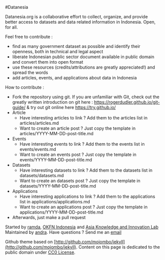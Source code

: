 #Datanesia

Datanesia.org is a collaborative effort to collect, organize, and provide better access to datasets and data related information in Indonesia. Open, for all.

Feel free to contribute : 
- find as many government dataset as possible and identify their openness, both in technical and legal aspect
- liberate Indonesian public sector document available in public domain and convert them into open format
- use these resources (credits/attributions are greatly appreciated!) and spread the words
- add articles, events, and applications about data in Indonesia

How to contribute :
- Fork the repository using git. If you are unfamiliar with Git, check out the greatly written introduction on git here : https://rogerdudler.github.io/git-guide/ & try out git online here https://try.github.io/
- Article
	- Have interesting articles to link ? Add them to the articles list in articles/articles.md
	- Want to create an article post ? Just copy the template in articles/YYYY-MM-DD-post-title.md
- Events
	- Have interesting events to link ? Add them to the events list in events/events.md
	- Want to create an events post ? Just copy the template in events/YYYY-MM-DD-post-title.md
- Datasets
	- Have interesting datasets to link ? Add them to the datasets list in datasets/datasets.md
	- Want to create an datasets post ? Just copy the template in datasets/YYYY-MM-DD-post-title.md
- Applications
	- Have interesting applications to link ? Add them to the applications list in applications/applications.md
	- Want to create an applications post ? Just copy the template in applications/YYYY-MM-DD-post-title.md
- Afterwards, just make a pull request
	
Started by [ramda](http://twitter.com/ramdayz), [OKFN Indonesia](http://twitter.com/okfnid) and [Asia Knowledge and Innovation Lab](http://akilnews.wordpress.com)
Maintained by [andra](http://twitter.com/iniandra). Have questions ? Send me an [email](mailto:me@yuandraismiraldi.net) 

Github theme based on [http://github.com/mojombo/jekyll](http://github.com/mojombo/jekyll).
Content on this page is dedicated to the public domain under [CC0 License](http://creativecommons.org/publicdomain/zero/1.0/).

          